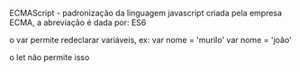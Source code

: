 ECMAScript - padronização da linguagem javascript criada pela empresa ECMA, a abreviação é dada por: ES6    

o var permite redeclarar variáveis, ex:
var nome = 'murilo'
var nome = 'joão'

o let não permite isso